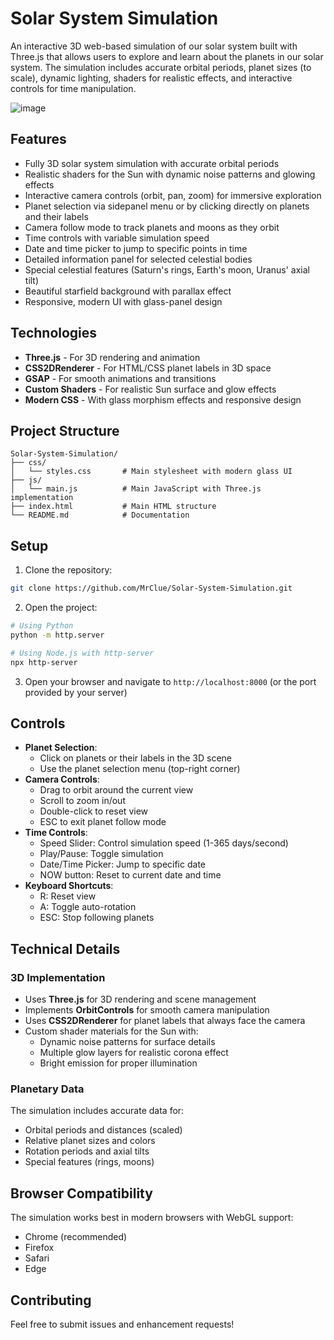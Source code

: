 # Solar System Simulation

An interactive 3D web-based simulation of our solar system built with Three.js that allows users to explore and learn about the planets in our solar system. The simulation includes accurate orbital periods, planet sizes (to scale), dynamic lighting, shaders for realistic effects, and interactive controls for time manipulation.

![image](https://github.com/user-attachments/assets/327778f7-3176-45b1-9f47-05567e85ee6b)

## Features

- Fully 3D solar system simulation with accurate orbital periods
- Realistic shaders for the Sun with dynamic noise patterns and glowing effects
- Interactive camera controls (orbit, pan, zoom) for immersive exploration
- Planet selection via sidepanel menu or by clicking directly on planets and their labels
- Camera follow mode to track planets and moons as they orbit
- Time controls with variable simulation speed
- Date and time picker to jump to specific points in time
- Detailed information panel for selected celestial bodies
- Special celestial features (Saturn's rings, Earth's moon, Uranus' axial tilt)
- Beautiful starfield background with parallax effect
- Responsive, modern UI with glass-panel design

## Technologies

- **Three.js** - For 3D rendering and animation
- **CSS2DRenderer** - For HTML/CSS planet labels in 3D space
- **GSAP** - For smooth animations and transitions
- **Custom Shaders** - For realistic Sun surface and glow effects
- **Modern CSS** - With glass morphism effects and responsive design

## Project Structure

```
Solar-System-Simulation/
├── css/
│   └── styles.css       # Main stylesheet with modern glass UI
├── js/
│   └── main.js          # Main JavaScript with Three.js implementation
├── index.html           # Main HTML structure
└── README.md            # Documentation
```

## Setup

1. Clone the repository:

```bash
git clone https://github.com/MrClue/Solar-System-Simulation.git
```

2. Open the project:

```bash
# Using Python
python -m http.server

# Using Node.js with http-server
npx http-server
```

3. Open your browser and navigate to `http://localhost:8000` (or the port provided by your server)

## Controls

- **Planet Selection**:
  - Click on planets or their labels in the 3D scene
  - Use the planet selection menu (top-right corner)
- **Camera Controls**:
  - Drag to orbit around the current view
  - Scroll to zoom in/out
  - Double-click to reset view
  - ESC to exit planet follow mode
- **Time Controls**:
  - Speed Slider: Control simulation speed (1-365 days/second)
  - Play/Pause: Toggle simulation
  - Date/Time Picker: Jump to specific date
  - NOW button: Reset to current date and time
- **Keyboard Shortcuts**:
  - R: Reset view
  - A: Toggle auto-rotation
  - ESC: Stop following planets

## Technical Details

### 3D Implementation

- Uses **Three.js** for 3D rendering and scene management
- Implements **OrbitControls** for smooth camera manipulation
- Uses **CSS2DRenderer** for planet labels that always face the camera
- Custom shader materials for the Sun with:
  - Dynamic noise patterns for surface details
  - Multiple glow layers for realistic corona effect
  - Bright emission for proper illumination

### Planetary Data

The simulation includes accurate data for:

- Orbital periods and distances (scaled)
- Relative planet sizes and colors
- Rotation periods and axial tilts
- Special features (rings, moons)

## Browser Compatibility

The simulation works best in modern browsers with WebGL support:

- Chrome (recommended)
- Firefox
- Safari
- Edge

## Contributing

Feel free to submit issues and enhancement requests!
